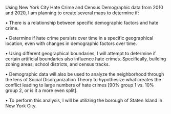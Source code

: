 Using New York City Hate Crime and Census Demographic data from 2010 and 2020, I am planning to create several maps to determine if:

•	There is a relationship between specific demographic factors and hate crime.

•	Determine if hate crime persists over time in a specific geographical location, even with changes in demographic factors over time.

•	Using different geographical boundaries, I will attempt to determine if certain artificial boundaries also influence hate crimes. Specifically, building zoning areas, school districts, and census tracks.

•	Demographic data will also be used to analyze the neighborhood through the lens of Social Disorganization Theory to hypothesize what creates the conflict leading to large numbers of hate crimes [90% group 1 vs. 10% group 2, or is it a more even split]. 

•	To perform this analysis, I will be utilizing the borough of Staten Island in New York City.
